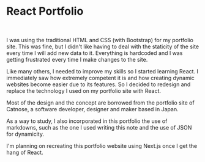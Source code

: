# <span className="page__title">React Portfolio</span>

&nbsp;

<span className="page__content">
I was using the traditional HTML and CSS (with Bootstrap) for my portfolio site. This was fine, but I didn't like having to deal with the staticity of the site every time I will add new data to it. Everything is hardcoded and I was getting frustrated every time I make changes to the site.

Like many others, I needed to improve my skills so I started learning React. I immediately saw how extremely competent it is and how creating dynamic websites become easier due to its features. So I decided to redesign and replace the technology I used on my portfolio site with React.

Most of the design and the concept are borrowed from the portfolio site of Catnose, a software developer, designer and maker based in Japan.

As a way to study, I also incorporated in this portfolio the use of markdowns, such as the one I used writing this note and the use of JSON for dynamicity.

I'm planning on recreating this portfolio website using Next.js once I get the hang of React.

</span>
